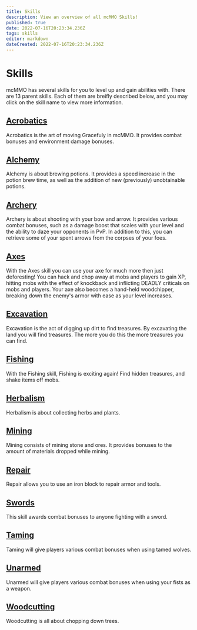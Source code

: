 ```yaml
---
title: Skills
description: View an overview of all mcMMO Skills!
published: true
date: 2022-07-16T20:23:34.236Z
tags: skills
editor: markdown
dateCreated: 2022-07-16T20:23:34.236Z
---
```


# Skills

mcMMO has several skills for you to level up and gain abilities with. There are 13 parent skills. Each of them are breifly described below, and you may click on the skill name to view more information.

## [Acrobatics](/skills/acrobatics)

Acrobatics is the art of moving Gracefuly in mcMMO. It provides combat bonuses and environment damage bonuses.

## [Alchemy](/skills/alchemy)

Alchemy is about brewing potions. It provides a speed increase in the potion brew time, as well as the addition of new (previously) unobtainable potions.

## [Archery](/skills/archery)

Archery is about shooting with your bow and arrow. It provides various combat bonuses, such as a damage boost that scales with your level and the ability to daze your opponents in PvP. In addition to this, you can retrieve some of your spent arrows from the corpses of your foes.

## [Axes](/skills/axes)

With the Axes skill you can use your axe for much more then just deforesting! You can hack and chop away at mobs and players to gain XP, hitting mobs with the effect of knockback and inflicting DEADLY criticals on mobs and players. Your axe also becomes a hand-held woodchipper, breaking down the enemy's armor with ease as your level increases.

## [Excavation](/skills/excavation)

Excavation is the act of digging up dirt to find treasures. By excavating the land you will find treasures. The more you do this the more treasures you can find.

## [Fishing](/skills/fishing)

With the Fishing skill, Fishing is exciting again! Find hidden treasures, and shake items off mobs.

## [Herbalism](/skills/herbalism)

Herbalism is about collecting herbs and plants.

## [Mining](/skills/mining)

Mining consists of mining stone and ores. It provides bonuses to the amount of materials dropped while mining.

## [Repair](/skills/repair)

Repair allows you to use an iron block to repair armor and tools.

## [Swords](/skills/swords)

This skill awards combat bonuses to anyone fighting with a sword.

## [Taming](/skills/taming)

Taming will give players various combat bonuses when using tamed wolves.

## [Unarmed](/skills/unarmed)

Unarmed will give players various combat bonuses when using your fists as a weapon. 

## [Woodcutting](/skills/woodcutting)

Woodcutting is all about chopping down trees.